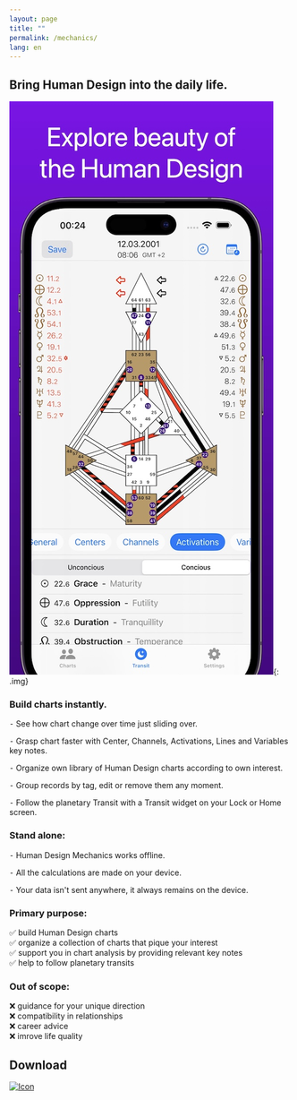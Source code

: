 ```yaml
---
layout: page
title: ""
permalink: /mechanics/
lang: en
---
```


## Bring Human Design into the daily life.  

![Alt text](/assets/images/app_screen.jpg){: .img}

### Build charts instantly.

⁃ See how chart change over time just sliding over.

⁃ Grasp chart faster with Center, Channels, Activations, Lines and Variables key notes.


⁃ Organize own library of Human Design charts according to own interest.

⁃ Group records by tag, edit or remove them any moment.


⁃ Follow the planetary Transit with a Transit widget on your Lock or Home screen.


### Stand alone:

⁃ Human Design Mechanics works offline.

⁃ All the calculations are made on your device.

⁃ Your data isn't sent anywhere, it always remains on the device.

### Primary purpose:
✅ build Human Design charts  
✅ organize a collection of charts that pique your interest  
✅ support you in chart analysis by providing relevant key notes  
✅ help to follow planetary transits  

### Out of scope:
❌ guidance for your unique direction  
❌ compatibility in relationships  
❌ career advice  
❌ imrove life quality  

## Download
<a href="https://apps.apple.com/us/app/human-design-mechanics/id6499063695" target="_blank">
  <img src="{{ '/assets/images/Download_on_the_App_Store_Badge_US-UK_RGB_wht_092917.svg' | relative_url }}" alt="Icon">
</a>

